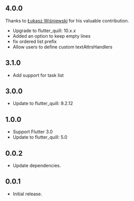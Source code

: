 ## 4.0.0


Thanks to [Łukasz Wiśniewski](https://github.com/vishna) for his valuable contribution.
* Upgrade to flutter_quill: 10.x.x
* Added an option to keep empty lines
* fix ordered list prefix
* Allow users to define custom textAttrsHandlers 

## 3.1.0

* Add support for task list

## 3.0.0

* Update to flutter_quill: 9.2.12

## 1.0.0

* Support Flutter 3.0
* Update to flutter_quill: 5.0

## 0.0.2

* Update dependencies.

## 0.0.1

* Initial release.



